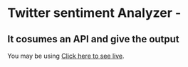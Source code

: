 # Twitter sentiment Analyzer - 

## It cosumes an API and give the output

You may be using [Click here to see live](https://competent-jones-2df1fb.netlify.app/).
